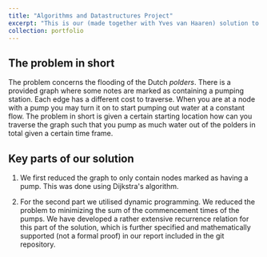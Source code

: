 ```yaml
---
title: "Algorithms and Datastructures Project"
excerpt: "This is our (made together with Yves van Haaren) solution to the Pumps problem posed in the course Algorithms and Datastructures at Radboud University. Grade: 9.6 <br/><img src='/images/500x300.png'>"
collection: portfolio
---
```


The problem in short
----
The problem concerns the flooding of the Dutch *polders*. There is a provided graph where some notes are marked as containing a pumping station. Each edge has a different cost to traverse. When you are at a node with a pump you may turn it on to start pumping out water at a constant flow. The problem in short is given a certain starting location how can you traverse the graph such that you pump as much water out of the polders in total given a certain time frame.

Key parts of our solution
----
1. We first reduced the graph to only contain nodes marked as having a pump. This was done using Dijkstra's algorithm. 

2. For the second part we utilised dynamic programming. We reduced the problem to minimizing the sum of the commencement times of the pumps. We have developed a rather extensive recurrence relation for this part of the solution, which is further specified and mathematically supported (not a formal proof) in our report included in the git repository.
